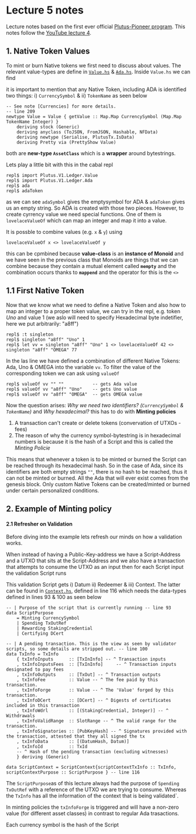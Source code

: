 # Lecture 5 notes
Lecture notes based on the first ever official [Plutus-Pioneer program](https://github.com/input-output-hk/plutus-pioneer-program). This notes follow the [YouTube lecture 4](https://www.youtube.com/watch?v=6VbhY162GQA).

## 1. Native Token Values

To mint or burn Native tokens we first need to discuss about values. The relevant value-types are define in [`Value.hs`](https://github.com/input-output-hk/plutus/blob/master/plutus-ledger-api/src/Plutus/V1/Ledger/Value.hs) & [`Ada.hs`](https://github.com/input-output-hk/plutus/blob/master/plutus-ledger-api/src/Plutus/V1/Ledger/Ada.hs). Inside `Value.hs` we can find 

it is important to mention that any Native Token, including ADA is identified two things: i) `CurrencySymbol` & ii) `TokenName` as seen below

    -- See note [Currencies] for more details.                                              -- line 209
    newtype Value = Value { getValue :: Map.Map CurrencySymbol (Map.Map TokenName Integer) }
        deriving stock (Generic)
        deriving anyclass (ToJSON, FromJSON, Hashable, NFData)
        deriving newtype (Serialise, PlutusTx.IsData)
        deriving Pretty via (PrettyShow Value)

both are **new-type `AssetClass`** which is a **wrapper** around bytestrings. 


Lets play a little bit with this in the cabal repl

    repl$ import Plutus.V1.Ledger.Value
    repl$ import Plutus.V1.Ledger.Ada
    repl$ ada
    repl$ adaToken
    
as we can see `adaSymbol` gives the emptysymbol for ADA & `adaToken` gives us an empty string. So ADA is created with those two pieces. However, to create cyrrency value we need special functions. One of them is `lovelaceValueOf` which can map an integer and map it into a value.

It is possble to combine values (e.g. `x` & `y`) using 

    lovelaceValueOf x <> lovelaceValueOf y
    
this can be cpmbined because **value-class** is an **instance of Monoid** and we have seen in the previous class that Monoids are things that we can combine because they contain a mutual element called **`mempty`** and the combination occurs thanks to **`mappend`** and the operator for this is the `<>`

## 1.1 First Native Token

Now that we know what we need to define a Native Token and also how to map an integer to a proper token value, we can try in the repl, e.g. token *Uno* and value 1 (we aslo will need to specify Hexadecimal byte indetifier, here we put arbitrarily: "a8ff")

    repl$ :t singleton
    repl$ singleton "a8ff" "Uno" 1
    repl$ let vv = singleton "a8ff" "Uno" 1 <> lovelaceValueOf 42 <> singleton "a8ff" "OMEGA" 77
    
In the las line we have defined a combination of different Native Tokens: Ada, Uno & OMEGA into the variable `vv`. To filter the value of the corresponding token we can ask using `valueOf`

    repl$ valueOf vv "" ""           -- gets Ada value
    repl$ valueOf vv "a8ff" "Uno"    -- gets Uno value
    repl$ valueOf vv "a8ff" "OMEGA"  -- gets OMEGA value
    
Now the question arises: *Why we need two identifiers? (`CurrencySymbol` & `TokenName`)* and *Why hexadecimal?* this has to do with **Minting policies** 

1) A transaction can't create or delete tokens (convervation of UTXOs - fees)
2) The reason of why the currency symbol-bytestring is in hexadecimal numbers is because it is the hash of a Script and this is called the *Minting Policie*

This means that whenever a token is to be minted or burned the Script can be reached through its hexadecimal hash. So in the case of Ada, since its identifiers are both empty strings `""`, there is no hash to be reached, thus it can not be minted or burned. All the Ada that will ever exist comes from the genesis block. Only custom Native Tokens can be created/minted or burned under certain personalized conditions.

## 2. Example of Minting policy

#### 2.1 Refresher on Validation
Before diving into the example lets refresh our minds on how a validation works.

When instead of having a Public-Key-address we have a Script-Address and a UTXO that sits at the Script-Address and we also have a transaction that attempts to consume the UTXO as an input then for each Script input the validation Script runs

This validation Script gets i) Datum ii) Redeemer & iii) Context. The latter can be found in [`Context.hs`](https://github.com/input-output-hk/plutus/blob/master/plutus-ledger-api/src/Plutus/V1/Ledger/Contexts.hs), defined in line 116 which needs the data-types defined in lines 93 & 100 as seen below

    -- | Purpose of the script that is currently running -- line 93
    data ScriptPurpose
        = Minting CurrencySymbol
        | Spending TxOutRef
        | Rewarding StakingCredential
        | Certifying DCert

    -- | A pending transaction. This is the view as seen by validator scripts, so some details are stripped out. -- line 100
    data TxInfo = TxInfo
        { txInfoInputs      :: [TxInInfo] -- ^ Transaction inputs
        , txInfoInputsFees  :: [TxInInfo]     -- ^ Transaction inputs designated to pay fees
        , txInfoOutputs     :: [TxOut] -- ^ Transaction outputs
        , txInfoFee         :: Value -- ^ The fee paid by this transaction.
        , txInfoForge       :: Value -- ^ The 'Value' forged by this transaction.
        , txInfoDCert       :: [DCert] -- ^ Digests of certificates included in this transaction
        , txInfoWdrl        :: [(StakingCredential, Integer)] -- ^ Withdrawals
        , txInfoValidRange  :: SlotRange -- ^ The valid range for the transaction.
        , txInfoSignatories :: [PubKeyHash] -- ^ Signatures provided with the transaction, attested that they all signed the tx
        , txInfoData        :: [(DatumHash, Datum)]
        , txInfoId          :: TxId
        -- ^ Hash of the pending transaction (excluding witnesses)
        } deriving (Generic)

    data ScriptContext = ScriptContext{scriptContextTxInfo :: TxInfo, scriptContextPurpose :: ScriptPurpose } -- line 116

The `ScriptPurpose`as of this lecture always had the purpose of `Spending TxOutRef` with a reference of the UTXO we are trying to consume. Whereas the `TxInfo` has all the information of the context that is being validated`. 

In minting policies the `txInfoForge` is triggered and will have a non-zero value (for different asset classes) in contrast to regular Ada trasactions. 

Each currency symbol is the hash of the Script














































